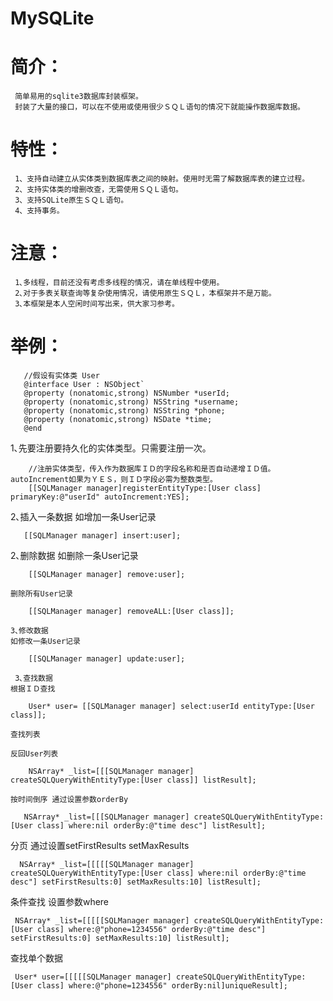 # MySQLite


# 简介：
     简单易用的sqlite3数据库封装框架。
     封装了大量的接口，可以在不使用或使用很少ＳＱＬ语句的情况下就能操作数据库数据。


# 特性：
     1、支持自动建立从实体类到数据库表之间的映射。使用时无需了解数据库表的建立过程。
     2、支持实体类的增删改查，无需使用ＳＱＬ语句。
     3、支持SQLite原生ＳＱＬ语句。
     4、支持事务。

# 注意：
     1､多线程，目前还没有考虑多线程的情况，请在单线程中使用。
     2､对于多表关联查询等复杂使用情况，请使用原生ＳＱＬ，本框架并不是万能。
     3､本框架是本人空闲时间写出来，供大家习参考。


# 举例：
`````
   //假设有实体类 User
   @interface User : NSObject`
   @property (nonatomic,strong) NSNumber *userId;
   @property (nonatomic,strong) NSString *username;
   @property (nonatomic,strong) NSString *phone;
   @property (nonatomic,strong) NSDate *time;
   @end
`````
   1､先要注册要持久化的实体类型。只需要注册一次。
`````
    //注册实体类型，传入作为数据库ＩＤ的字段名称和是否自动递增ＩＤ值。autoIncrement如果为ＹＥＳ，则ＩＤ字段必需为整数类型。
    [[SQLManager manager]registerEntityType:[User class] primaryKey:@"userId" autoIncrement:YES];
`````
   2､插入一条数据
    如增加一条User记录
`````
   [[SQLManager manager] insert:user];
`````
   2､删除数据
    如删除一条User记录
`````
    [[SQLManager manager] remove:user];
`````
    删除所有User记录
`````
    [[SQLManager manager] removeALL:[User class]];
`````  
    3､修改数据
    如修改一条User记录
`````
    [[SQLManager manager] update:user];
`````

     3､查找数据
    根据ＩＤ查找
`````
    User* user= [[SQLManager manager] select:userId entityType:[User class]];
`````
    查找列表
    
    反回User列表
`````
    NSArray* _list=[[[SQLManager manager] createSQLQueryWithEntityType:[User class]] listResult];
`````
    按时间倒序 通过设置参数orderBy
`````
   NSArray* _list=[[[SQLManager manager] createSQLQueryWithEntityType:[User class] where:nil orderBy:@"time desc"] listResult];
`````
   分页 通过设置setFirstResults setMaxResults
`````
  NSArray* _list=[[[[[SQLManager manager] createSQLQueryWithEntityType:[User class] where:nil orderBy:@"time desc"] setFirstResults:0] setMaxResults:10] listResult];
`````
 条件查找 设置参数where
`````
 NSArray* _list=[[[[[SQLManager manager] createSQLQueryWithEntityType:[User class] where:@"phone=1234556" orderBy:@"time desc"] setFirstResults:0] setMaxResults:10] listResult];
`````

 查找单个数据
`````
 User* user=[[[[[SQLManager manager] createSQLQueryWithEntityType:[User class] where:@"phone=1234556" orderBy:nil]uniqueResult];
`````

